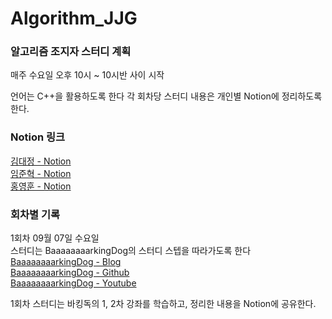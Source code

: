 # Algorithm_JJG

### 알고리즘 조지자 스터디 계획  

매주 수요일 오후 10시 ~ 10시반 사이 시작  

언어는 C++을 활용하도록 한다
각 회차당 스터디 내용은 개인별 Notion에 정리하도록 한다.


### Notion 링크
[김대정 - Notion](https://www.notion.so/v4chelsea/BaaaaaaaaaaaaarkingDog-C-1-fffc5fee96344ffa99ae8d7278616882)  
[임준혁 - Notion](https://positive-seagull-77b.notion.site/23942d7b738144f9a9960edda7f9dd86)  
[홍영훈 - Notion](https://acoustic-basin-638.notion.site/Algorithm-study-bd95532a107f4def962a80b6ba66d724)  

### 회차별 기록
1회차 09월 07일 수요일  
스터디는 BaaaaaaaarkingDog의 스터디 스텝을 따라가도록 한다  
[BaaaaaaaarkingDog - Blog](https://blog.encrypted.gg/)  
[BaaaaaaaarkingDog - Github](https://github.com/encrypted-def/basic-algo-lecture)  
[BaaaaaaaarkingDog - Youtube](https://www.youtube.com/watch?v=LcOIobH7ues&list=PLtqbFd2VIQv4O6D6l9HcD732hdrnYb6CY)  

1회차 스터디는 바킹독의 1, 2차 강좌를 학습하고, 정리한 내용을 Notion에 공유한다.
